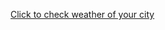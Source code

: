 <a href = "https://shashank-develops.github.io/SeeWeather/">Click to check weather of your city</a>
